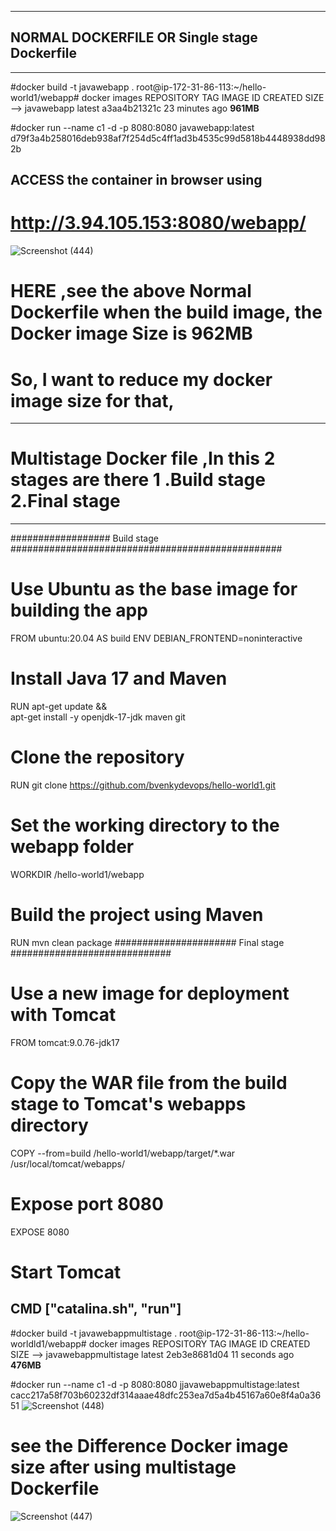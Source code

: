 ----------------------------------------------------------
**NORMAL DOCKERFILE OR Single stage Dockerfile**
----------------------------------------------------------







----------------------------------------------
#docker build -t javawebapp .
root@ip-172-31-86-113:~/hello-world1/webapp# docker images
    REPOSITORY             TAG            IMAGE ID       CREATED          SIZE
--> javawebapp            latest       a3aa4b21321c   23 minutes ago   **961MB** 

 #docker run --name c1 -d -p 8080:8080 javawebapp:latest
      d79f3a4b258016deb938af7f254d5c4ff1ad3b4535c99d5818b4448938dd982b
## ACCESS the container in browser using
# http://3.94.105.153:8080/webapp/

![Screenshot (444)](https://github.com/user-attachments/assets/3e7f6e6a-8085-4101-a34e-33ec633f928f)


# HERE ,see the above Normal Dockerfile when the build image, the Docker image Size is **962MB**
# So, I want to reduce my docker image size for that,


--------------------------------------------------------------------------------------------------------------------------------
# Multistage Docker file ,In this 2 stages are there 1 .Build stage 2.Final stage
---------------------------------------------------------------------------------------------------------------------------------
################## Build stage #################################################
# Use Ubuntu as the base image for building the app
FROM ubuntu:20.04 AS build
ENV DEBIAN_FRONTEND=noninteractive
# Install Java 17 and Maven
RUN apt-get update && \
    apt-get install -y openjdk-17-jdk maven git

# Clone the repository
RUN git clone https://github.com/bvenkydevops/hello-world1.git

# Set the working directory to the webapp folder
WORKDIR /hello-world1/webapp

# Build the project using Maven
RUN mvn clean package
###################### Final stage #############################
# Use a new image for deployment with Tomcat
FROM tomcat:9.0.76-jdk17

# Copy the WAR file from the build stage to Tomcat's webapps directory
COPY --from=build /hello-world1/webapp/target/*.war /usr/local/tomcat/webapps/

# Expose port 8080
EXPOSE 8080

# Start Tomcat
CMD ["catalina.sh", "run"]
------------------------------------------------------------------------------------
#docker build -t javawebappmultistage .
root@ip-172-31-86-113:~/hello-worldld1/webapp# docker images
    REPOSITORY             TAG            IMAGE ID       CREATED          SIZE
--> javawebappmultistage   latest         2eb3e8681d04   11 seconds ago   **476MB**

 #docker run --name c1 -d -p 8080:8080 jjavawebappmultistage:latest
      cacc217a58f703b60232df314aaae48dfc253ea7d5a4b45167a60e8f4a0a3651
![Screenshot (448)](https://github.com/user-attachments/assets/8e614c44-e52f-413a-8ec2-9d7e7936c8cc)

 # see the Difference Docker image size after using multistage Dockerfile   
![Screenshot (447)](https://github.com/user-attachments/assets/6af81592-a2cd-4f61-a2d6-f6ca0c4481bb)

      

